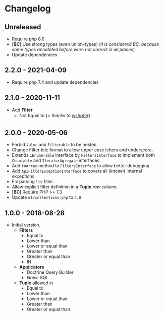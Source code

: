 # Changelog

<!-- We follow Semantic Versioning (https://semver.org/) and Keep a Changelog principles (https://keepachangelog.com/) -->
<!-- There should always be "Unreleased" section at the beginning. -->

## Unreleased
- Require php 8.0
- [**BC**] Use strong types (even union-types) (_it is considered BC, because some types annotated before were not correct in all places_)
- Update dependencies

## 2.2.0 - 2021-04-09
- Require php 7.4 and update dependencies

## 2.1.0 - 2020-11-11
- Add **Filter**
    - Not Equal to (⭐  _thanks to [wshafer](https://github.com/wshafer)_)

## 2.0.0 - 2020-05-06
- Forbid `Value` and `Filterable` to be nested.
- Change Filter title format to allow upper case letters and underscore.
- Extends `IEnumerable` interface by `FiltersInterface` to implement both `Countable` and `IteratorAgregate` interfaces.
- Add `toArray` method to `FiltersInterface` to allow better debugging.
- Add `ApiFilterExceptionInterface` to covers all (_known_) internal exceptions.
- Fix parsing `lte` filter.
- Allow explicit filter definition in a **Tuple** _raw column_.
- [**BC**] Require PHP >= 7.3
- Update `mf/collections-php` to `4.0`

## 1.0.0 - 2018-08-28
- Initial version.
    - **Filters**
        - Equal to
        - Lower than
        - Lower or equal than
        - Greater than
        - Greater or equal than
        - IN
    - **Applicators**
        - Doctrine Query Builder
        - _Naive_ SQL
    - **Tuple** allowed in
        - Equal to
        - Lower than
        - Lower or equal than
        - Greater than
        - Greater or equal than
